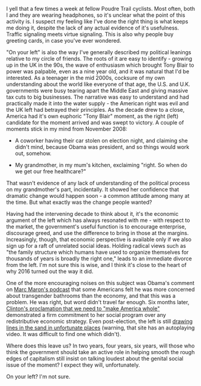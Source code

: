 I yell that a few times a week at fellow Poudre Trail cyclists. Most often, both I and they are wearing headphones, so it's unclear what the point of this activity is. I suspect my feeling like I've done the right thing is what keeps me doing it, despite the lack of any actual evidence of it's usefulness. Traffic signaling meets virtue signaling. This is also why people buy greeting cards, in case you've ever wondered.

"On your left" is also the way I've generally described my political leanings relative to my circle of friends. The roots of it are easy to identify - growing up in the UK in the 90s, the wave of enthusiasm which brought Tony Blair to power was palpable, even as a nine year old, and it was natural that I'd be interested. As a teenager in the mid 2000s, cocksure of my own understanding about the world like everyone of that age, the U.S. and U.K. governments were busy tearing apart the Middle East and giving massive tax cuts to big businesses. The narrative was easy to understand and had practically made it into the water supply - the American right was evil and the UK left had betrayed their principles. As the decade drew to a close, America had it's own euphoric "Tony Blair" moment, as the right (left) candidate for the moment arrived and was swept to victory. A couple of moments stick in my mind from November 2008:

* A coworker having their car stolen on election night, and claiming she didn't mind, because Obama was president, and so things would work out, somehow.

* My grandmother, in my mum's kitchen, exclaiming "right. So when do we get our free healthcare?"

That wasn't evidence of any lack of understanding of the political process on my grandmother's part, incidentally. It showed her confidence that dramatic change would happen soon - a common attitude among many at the time. But what exactly was the change people wanted? 

Having had the intervening decade to think about it, it's the economic argument of the left which has always resonated with me - with respect to the market, the government's useful function is to encourage enterprise, discourage greed, and use the difference to bring in those at the margins. Increasingly, though, that economic perspective is available only if we also sign up for a raft of unrelated social ideas. Holding radical views such as "the family structure which humans have used to organize themselves for thousands of years is broadly the right one," leads to an immediate divorce from the left. I'm not sure this is wise, and I think it's close to the heart of why 2016 turned out the way it did.

One of the more encouraging noises on this subject was Obama's comment on [Marc Maron's podcast][mm] that some Americans felt he was more concerned about transgender bathrooms than the economy, and that this was a problem. He was right, but word didn't travel far enough. Six months later, [Clinton's proclamation that we need to "make America whole"][hc] demonstrated a firm commitment to her social program over any redistributive economic strategy. Even post-election, the left is still [drawing lines in the sand in unfortunate places][ab] (warning, that site has an autoplaying video. It was difficult to find one which didn't).

Where does this leave us? In two years, four years, six years, will those who think the government should take an active role in helping smooth the rough edges of capitalism still insist on talking loudest about the genital social issue of the moment? I expect they will, unfortunately. 

On your left? I'm not sure. 

[mm]: http://potus.wtfpod.com/
[hc]: https://twitter.com/hillaryclinton/status/703744706719703041?lang=en
[ab]: http://www.huffingtonpost.com/entry/democrats-tom-perez-abortion-rights_us_58fa5fade4b018a9ce5b351d